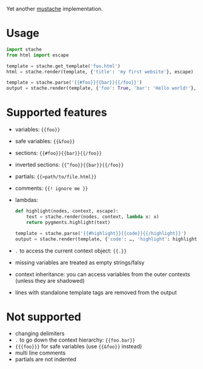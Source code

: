 Yet another [mustache](http://mustache.github.io/mustache.5.html) implementation.

# Usage

```python
import stache
from html import escape

template = stache.get_template('foo.html')
html = stache.render(template, {'title': 'my first website'}, escape)

template = stache.parse('{{#foo}}{{bar}}{{/foo}}')
output = stache.render(template, {'foo': True, 'bar': 'Hello world!'}, lambda x: x)
```

# Supported features

-	variables: `{{foo}}`
-	safe variables: `{{&foo}}`
-	sections: `{{#foo}}{{bar}}{{/foo}}`
-	inverted sections: `{{^foo}}{{bar}}{{/foo}}`
-	partials: `{{>path/to/file.html}}`
-	comments: `{{! ignore me }}`
-	lambdas:

	```python
	def highlight(nodes, context, escape):
		text = stache.render(nodes, context, lambda x: x)
		return pygments.highlight(text)

	template = stache.parse('{{#highlight}}{{code}}{{/highlight}}')
	output = stache.render(template, {'code': …, 'highlight': highlight}, escape)
	```
-	`.` to access the current context object: `{{.}}`
-	missing variables are treated as empty strings/falsy
-	context inheritance: you can access variables from the outer contexts (unless they are shadowed)
-	lines with standalone template tags are removed from the output

# Not supported

-	changing delimiters
-	`.` to go down the context hierarchy: `{{foo.bar}}`
-	`{{{foo}}}` for safe variables (use `{{&foo}}` instead)
-	multi line comments
-	partials are not indented
